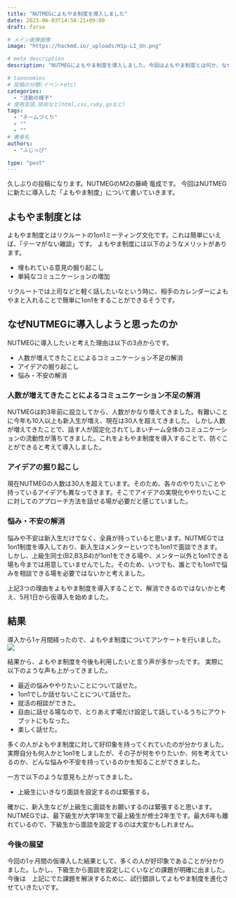 ```yaml
---
title: "NUTMEGによもやま制度を導入しました"
date: 2023-06-03T14:58:21+09:00
draft: farse

# メイン画像画像
image: "https://hackmd.io/_uploads/H1p-LI_Un.png"

# meta description
description: "NUTMEGによもやま制度を導入しました。今回はよもやま制度とは何か、なぜ導入したのかについて述べていきます。"

# taxonomies
# 投稿の分類(イベントetc)
categories:
  - "活動の様子"
# 使用言語,技術など(html,css,ruby,goなど)
tags:
  - "チームづくり"
  - ""
  - ""
# 著者名
authors:
  - "ふじっぴ"

type: "post"
---
```

久しぶりの投稿になります。NUTMEGのM2の藤崎 竜成です。
今回はNUTMEGに新たに導入した「よもやま制度」について書いていきます。

## よもやま制度とは

よもやま制度とはリクルートの1on1ミーティング文化です。これは簡単にいえば、「テーマがない雑談」です。
よもやま制度には以下のようなメリットがあります。

- 埋もれている意見の掘り起こし
- 単純なコミュニケーションの増加

リクルートでは上司などと軽く話したいなという時に、相手のカレンダーによもやまと入れることで簡単に1on1をすることができるそうです。

## なぜNUTMEGに導入しようと思ったのか

NUTMEGに導入したいと考えた理由は以下の3点からです。

- 人数が増えてきたことによるコミュニケーション不足の解消
- アイデアの掘り起こし
- 悩み・不安の解消

### 人数が増えてきたことによるコミュニケーション不足の解消

NUTMEGは約3年前に設立してから、人数がかなり増えてきました。有難いことに今年も10人以上も新入生が増え、現在は30人を超えてきました。
しかし人数が増えてきたことで、話す人が固定化されてしまいチーム全体のコミュニケーションの流動性が落ちてきました。これをよもやま制度を導入することで、防ぐことができると考えて導入しました。

### アイデアの掘り起こし

現在NUTMEGの人数は30人を超えています。そのため、各々のやりたいことや持っているアイデアも異なってきます。そこでアイデアの実現化ややりたいことに対してのアプローチ方法を話せる場が必要だと感じていました。

### 悩み・不安の解消

悩みや不安は新入生だけでなく、全員が持っていると思います。NUTMEGでは1on1制度を導入しており、新入生はメンターといつでも1on1で面談できます。
しかし、上級生同士(B2,B3,B4)が1on1をできる場や、メンター以外と1on1できる場も今までは用意していませんでした。そのため、いつでも、誰とでも1on1で悩みを相談できる場を必要ではないかと考えました。

上記3つの理由をよもやま制度を導入することで、解消できるのではないかと考え、5月1日から仮導入を始めました。

## 結果

導入から1ヶ月間経ったので、よもやま制度についてアンケートを行いました。
![](https://hackmd.io/_uploads/BJPJGdSU2.png)

結果から、よもやま制度を今後も利用したいと言う声が多かったです。
実際に以下のような声も上がってきました。

- 最近の悩みややりたいことについて話せた。
- 1on1でしか話せないことについて話せた。
- 就活の相談ができた。
- 自由に話せる場なので、とりあえず場だけ設定して話しているうちにアウトプットにもなった。
- 楽しく話せた。

多くの人がよもやま制度に対して好印象を持ってくれていたのが分かりました。実際自分も何人かと1on1をしましたが、その子が何をやりたいか、何を考えているのか、どんな悩みや不安を持っているのかを知ることができました。

一方で以下のような意見も上がってきました。

- 上級生にいきなり面談を設定するのは緊張する。

確かに、新入生などが上級生に面談をお願いするのは緊張すると思います。NUTMEGでは、最下級生が大学1年生で最上級生が修士2年生です。最大6年も離れているので、下級生から面談を設定するのは大変かもしれません。

### 今後の展望

今回の1ヶ月間の仮導入した結果として、多くの人が好印象であることが分かりました。しかし、下級生から面談を設定しにくいなどの課題が明確に出ました。
今後は　上記にでた課題を解決するために、試行錯誤してよもやま制度を進化させていきたいです。
